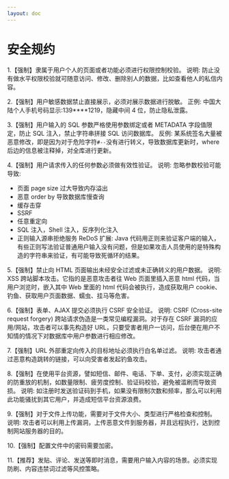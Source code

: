 ```yaml
---
layout: doc
---
```


# 安全规约

1.【强制】隶属于用户个人的页面或者功能必须进行权限控制校验。
说明: 防止没有做水平权限校验就可随意访问、修改、删除别人的数据，比如查看他人的私信内容。

2.【强制】用户敏感数据禁止直接展示，必须对展示数据进行脱敏。
正例: 中国大陆个人手机号码显示:139****1219，隐藏中间 4 位，防止隐私泄露。

3.【强制】用户输入的 SQL 参数严格使用参数绑定或者 METADATA 字段值限定，防止 SQL 注入，禁止字符串拼接 SQL 访问数据库。
反例: 某系统签名大量被恶意修改，即是因为对于危险字符`#--`没有进行转义，导致数据库更新时，where 后边的信息被注释掉，对全库进行更新。

4.【强制】用户请求传入的任何参数必须做有效性验证。
说明: 忽略参数校验可能导致:
* 页面 page size 过大导致内存溢出
* 恶意 order by 导致数据库慢查询
* 缓存击穿
* SSRF
* 任意重定向
* SQL 注入，Shell 注入，反序列化注入
* 正则输入源串拒绝服务 ReDoS
扩展: Java 代码用正则来验证客户端的输入，有些正则写法验证普通用户输入没有问题，但是如果攻击人员使用的是特殊构造的字符串来验证，有可能导致死循环的结果。

5.【强制】禁止向 HTML 页面输出未经安全过滤或未正确转义的用户数据。
说明: XSS 跨站脚本攻击。它指的是恶意攻击者往 Web 页面里插入恶意 html 代码，当用户浏览时，嵌入其中 Web 里面的 html 代码会被执行，造成获取用户 cookie、钓鱼、获取用户页面数据、蠕虫、挂马等危害。

6.【强制】表单、AJAX 提交必须执行 CSRF 安全验证。
说明: CSRF (Cross-site request forgery) 跨站请求伪造是一类常见编程漏洞。对于存在 CSRF 漏洞的应用/网站，攻击者可以事先构造好 URL，只要受害者用户一访问，后台便在用户不知情的情况下对数据库中用户参数进行相应修改。

7.【强制】URL 外部重定向传入的目标地址必须执行白名单过滤。
说明: 攻击者通过恶意构造跳转的链接，可以向受害者发起钓鱼攻击。

8.【强制】在使用平台资源，譬如短信、邮件、电话、下单、支付，必须实现正确的防重放的机制，如数量限制、疲劳度控制、验证码校验，避免被滥刷而导致资损。
说明: 如注册时发送验证码到手机，如果没有限制次数和频率，那么可以利用此功能骚扰到其它用户，并造成短信平台资源浪费。

9.【强制】对于文件上传功能，需要对于文件大小、类型进行严格检查和控制。
说明: 攻击者可以利用上传漏洞，上传恶意文件到服务器，并且远程执行，达到控制网站服务器的目的。

10.【强制】配置文件中的密码需要加密。

11.【推荐】发贴、评论、发送等即时消息，需要用户输入内容的场景。必须实现防刷、内容违禁词过滤等风控策略。

